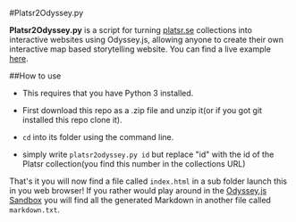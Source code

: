 #Platsr2Odyssey.py

**Platsr2Odyssey.py** is a script for turning [platsr.se](http://www.platsr.se/) collections into interactive websites using Odyssey.js, allowing anyone to create their own interactive map based storytelling website. You can find a live example [here](http://abbe98.github.io/platsr2odyssey-py/).

##How to use

 - This requires that you have Python 3 installed.

 - First download this repo as a .zip file and unzip it(or if you got git installed this repo clone it).

 - `cd` into its folder using the command line.

 - simply write `platsr2odyssey.py id` but replace "id" with the id of the Platsr collection(you find this number in the collections URL)

That's it you will now find a file called `index.html` in a sub folder launch this in you web browser! If you rather would play around in the [Odyssey.js Sandbox](http://cartodb.github.io/odyssey.js/sandbox/sandbox.html) you will find all the generated Markdown in another file called `markdown.txt`.
